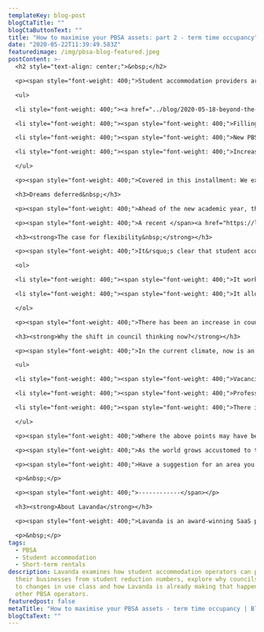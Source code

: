 ```yaml
---
templateKey: blog-post
blogCtaTitle: ""
blogCtaButtonText: ""
title: "How to maximise your PBSA assets: part 2 - term time occupancy"
date: "2020-05-22T11:39:49.583Z"
featuredimage: /img/pbsa-blog-featured.jpeg
postContent: >-
  <h2 style="text-align: center;">&nbsp;</h2>

  <p><span style="font-weight: 400;">Student accommodation providers are right to be concerned about how social distancing measures and remote learning will shape student needs over the next academic year, and the projected rise in deferrals. As the Bank of England announces an </span><a href="https://www.bbc.co.uk/news/business-52566030"><span style="font-weight: 400;">expected UK GDP shrinkage of 14% for this year</span></a><span style="font-weight: 400;"> and many universities offering more online courses for the next academic year, how can PBSA operators acclimatise to a &ldquo;new normal&rdquo; during term time? In this blog series we will take a closer look at the issues and opportunities facing PBSA:</span></p>

  <ul>

  <li style="font-weight: 400;"><a href="../blog/2020-05-18-beyond-the-pandemic-how-to-maximise-your-pbsa-assets/"><span style="font-weight: 400;">Maximising the summer period</span></a><span style="font-weight: 400;">&nbsp;</span></li>

  <li style="font-weight: 400;"><span style="font-weight: 400;">Filling available units during term time&nbsp;</span></li>

  <li style="font-weight: 400;"><span style="font-weight: 400;">New PBSA assets in construction</span></li>

  <li style="font-weight: 400;"><span style="font-weight: 400;">Increasing the long-term trading value of PBSA assets</span></li>

  </ul>

  <p><span style="font-weight: 400;">Covered in this installment: We examine how to optimise term time occupancy and bolster your assets for a wave of uncertainty come September 2020.</span><span style="font-weight: 400;"><br /></span></p>

  <h3>Dreams deferred&nbsp;</h3>

  <p><span style="font-weight: 400;">Ahead of the new academic year, there is considerable uncertainty as to how the COVID-19 pandemic will impact the number of students either starting at, or returning to, UK universities. The heightened warnings of a deep UK recession, uncertainty of university return dates, the shifting of class formats to online and global travel restrictions could mean substantially less students arriving for the 2020 autumn intake, most notably for international students.</span></p>

  <p><span style="font-weight: 400;">A recent </span><a href="https://londoneconomics.co.uk/wp-content/uploads/2020/05/LE-UCU-Deferral-Analysis-20-05-2020-FINAL-ABB.pdf"><span style="font-weight: 400;">survey from London Economics</span></a><span style="font-weight: 400;"> found more than 25% of (largely domestic) first-year applicants said they were willing to delay starting their courses if universities were not operating as normal in September. If this projection came to fruition, that is roughly 120,000 fewer students. Pair those findings with the </span><a href="https://education-services.britishcouncil.org/insights-blog/covid-19-update-china-survey-results"><span style="font-weight: 400;">British Council&rsquo;s survey</span></a><span style="font-weight: 400;"> that 22% of first-year Chinese students would no longer be attending UK universities, another 39% still undecided and it paints an unsettling picture for student accommodation providers in the near future.</span></p>

  <h3><strong>The case for flexibility&nbsp;</strong></h3>

  <p><span style="font-weight: 400;">It&rsquo;s clear that student accommodation providers need to have a contingency plan in place that mitigates the downside risk of catastrophically low occupancy. The most straightforward option is to apply for a change in &ldquo;use class.&rdquo; The main benefits to PBSA owners in changing classification:&nbsp;</span></p>

  <ol>

  <li style="font-weight: 400;"><span style="font-weight: 400;">It works as an insurance policy against high voids and low income when the academic year begins.</span><span style="font-weight: 400;"><br /><br /></span></li>

  <li style="font-weight: 400;"><span style="font-weight: 400;">It allows the provider to control their own destiny, rather than applying a &lsquo;wait-and-see&rsquo; approach to an unknown recovery period. </span><span style="font-weight: 400;"><br /><br /></span></li>

  </ol>

  <p><span style="font-weight: 400;">There has been an increase in councils taking a sympathetic stance to the conundrum-facing PBSA landlords. Additionally, some councils are recognising that by encouraging alternative accommodation uses (such as essential workers or domestic tourism) they can play an active role in helping their local economy bounce back.</span><span style="font-weight: 400;"><br /></span></p>

  <h3><strong>Why the shift in council thinking now?</strong></h3>

  <p><span style="font-weight: 400;">In the current climate, now is an ideal time for councils to experiment with easing the restrictions on PBSA assets to allow them to tap into alternative forms of rentals more flexibly, granting them access to a broader set of tools to help them manage the economic impact of COVID-19 upon their business whilst bolstering the local economy. Councils are now taking note because:</span></p>

  <ul>

  <li style="font-weight: 400;"><span style="font-weight: 400;">Vacancies benefit no one. High vacancy rates reduce NOI for the landlord and create &ldquo;ghost&rdquo; communities. Additionally, &ldquo;ghost&rdquo; communities send a bad signal to potential investors, meaning less development and ultimately lower funding via council taxes.</span><span style="font-weight: 400;"><br /><br /></span></li>

  <li style="font-weight: 400;"><span style="font-weight: 400;">Professionally managed short-term rental operations within student assets are technology-enabled and managed to hotel-standard, making them extremely safe for both the guests and the building residents. They can easily be run on segregated floors to ensure there is minimal overlap.</span><span style="font-weight: 400;"><br /><br /></span></li>

  <li style="font-weight: 400;"><span style="font-weight: 400;">There is a growing need for accommodation to house essential workers - PBSA developments can easily meet that urgent demand at scale as the UK &ldquo;returns to work&rdquo;.&nbsp;</span></li>

  </ul>

  <p><span style="font-weight: 400;">Where the above points may have been dismissed as exaggeration in the past, there is further proof that this equates to value. Lavanda recently assisted a 700-bed student block in Liverpool to release two full floors to short-term rental accommodation, resulting in a substantial revenue increase for the asset. Other providers have now indicated they wish to follow suit, having better understood the level of complexity that Lavanda helps to navigate.</span></p>

  <p><span style="font-weight: 400;">As the world grows accustomed to the &ldquo;new normal,&rdquo; we will likely see more collaboration between industries and governments - the forging of effective partnerships that truly benefit both sides of the equation. In the UK, we are seeing the emergence of such partnerships. If you are a PBSA owner or University wanting to find out more about how we can help analyse the opportunity in your accommodation portfolio, navigate the legal &amp; planning issues and help set up a successful short-term rental operation, we are happy to share our knowledge with you. If you missed it, be sure to read our </span><a href="../blog/2020-05-18-beyond-the-pandemic-how-to-maximise-your-pbsa-assets/"><span style="font-weight: 400;">previous blog post</span></a><span style="font-weight: 400;">, which covers the benefits of adding short-term rental to your offering.</span></p>

  <p><span style="font-weight: 400;">Have a suggestion for an area you would like us to explore further in this blog series or have further questions? We are always happy to talk, contact us on </span><a href="mailto:info@getlavanda.com"><span style="font-weight: 400;">info@getlavanda.com</span></a><span style="font-weight: 400;">. Be sure to join us for our next blog as we examine the opportunity for new PBSA assets in construction.<br /></span></p>

  <p>&nbsp;</p>

  <p><span style="font-weight: 400;">------------</span></p>

  <h3><strong>About Lavanda</strong></h3>

  <p><span style="font-weight: 400;">Lavanda is an award-winning SaaS platform used by the world's leading vacation rental, student and multifamily operators to increase net operating income through short and medium-term rentals. Clients include Greystar, CA Ventures, JLL, Savills and LaSalle amongst others.</span></p>

  <p>&nbsp;</p>
tags:
  - PBSA
  - Student accommodation
  - Short-term rentals
description: Lavanda examines how student accommodation operators can protect
  their businesses from student reduction numbers, explore why councils are open
  to changes in use class and how Lavanda is already making that happen for
  other PBSA operators.
featuredpost: false
metaTitle: "How to maximise your PBSA assets - term time occupancy | Blog | Lavanda "
blogCtaText: ""
---
```

